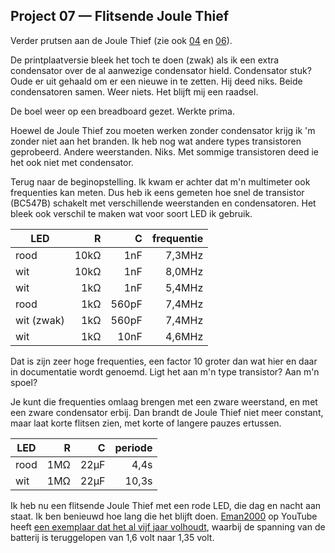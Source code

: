 ## Project 07 — Flitsende Joule Thief

Verder prutsen aan de Joule Thief (zie ook
[04](../04-joule-thief/README.md) en
[06](../06-solderen/README.md)).

De printplaatversie bleek het toch te doen (zwak) als ik een extra
condensator over de al aanwezige condensator hield. Condensator stuk?
Oude er uit gehaald om er een nieuwe in te zetten. Hij deed niks.
Beide condensatoren samen. Weer niets. Het blijft mij een raadsel.

De boel weer op een breadboard gezet. Werkte prima.

Hoewel de Joule Thief zou moeten werken zonder condensator krijg ik 'm
zonder niet aan het branden. Ik heb nog wat andere types transistoren
geprobeerd. Andere weerstanden. Niks. Met sommige transistoren deed ie
het ook niet met condensator.

Terug naar de beginopstelling. Ik kwam er achter dat m'n multimeter
ook frequenties kan meten. Dus heb ik eens gemeten hoe snel de
transistor (BC547B) schakelt met verschillende weerstanden en
condensatoren. Het bleek ook verschil te maken wat voor soort LED ik
gebruik.

| LED | R | C | frequentie  |
| ---- | ----: | ----: | ----: |
| rood | 10kΩ |  1nF | 7,3MHz |
| wit  | 10kΩ |  1nF | 8,0MHz |
| wit  |  1kΩ | 1nF | 5,4MHz |
| rood |  1kΩ | 560pF | 7,4MHz |
| wit (zwak) | 1kΩ | 560pF | 7,4MHz |
| wit | 1kΩ | 10nF | 4,6MHz |

Dat is zijn zeer hoge frequenties, een factor 10 groter dan wat hier
en daar in documentatie wordt genoemd. Ligt het aan m'n type
transistor? Aan m'n spoel?

Je kunt die frequenties omlaag brengen met een zware weerstand, en met
een zware condensator erbij. Dan brandt de Joule Thief niet meer
constant, maar laat korte flitsen zien, met korte of langere pauzes
ertussen.

| LED | R | C | periode  |
| ---- | ----: | ----: | ----: |
| rood | 1MΩ |  22μF | 4,4s |
| wit  | 1MΩ |  22μF | 10,3s |

Ik heb nu een flitsende Joule Thief met een rode LED, die dag en nacht
aan staat. Ik ben benieuwd hoe lang die het blijft doen. 
[Eman2000](https://www.youtube.com/channel/UCElHlMVHMMpixDtpTxipGog) op
YouTube heeft
[een exemplaar dat het al vijf jaar volhoudt](https://www.youtube.com/watch?v=AWDX3L07qyc),
waarbij de spanning van de batterij is teruggelopen van 1,6 volt naar
1,35 volt.
